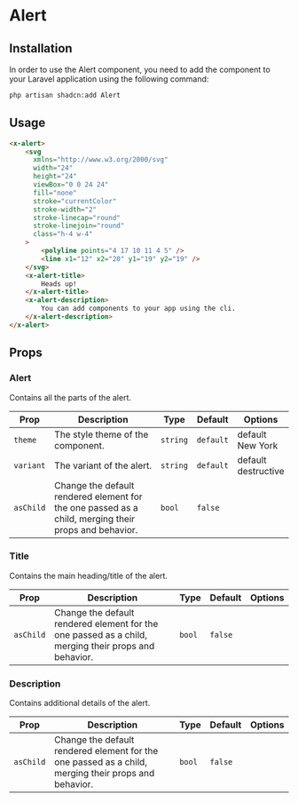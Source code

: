 # Alert

## Installation

In order to use the Alert component, you need to add the component to your Laravel application using the following command:

```bash
php artisan shadcn:add Alert
```

## Usage

```html
<x-alert>
	<svg
	  xmlns="http://www.w3.org/2000/svg"
	  width="24"
	  height="24"
	  viewBox="0 0 24 24"
	  fill="none"
	  stroke="currentColor"
	  stroke-width="2"
	  stroke-linecap="round"
	  stroke-linejoin="round"
	  class="h-4 w-4"
	>
		<polyline points="4 17 10 11 4 5" />
		<line x1="12" x2="20" y1="19" y2="19" />
	</svg>
	<x-alert-title>
		Heads up!
	</x-alert-title>
	<x-alert-description>
		You can add components to your app using the cli.
	</x-alert-description>
</x-alert>
```

## Props

### Alert

Contains all the parts of the alert.

| Prop      | Description                                                                                          | Type     | Default   | Options                   |
|-----------|------------------------------------------------------------------------------------------------------|----------|-----------|---------------------------|
| `theme`   | The style theme of the component.                                                                    | `string` | `default` | default <br/> New York    |
| `variant` | The variant of the alert.                                                                            | `string` | `default` | default <br/> destructive |
| `asChild` | Change the default rendered element for the one passed as a child, merging their props and behavior. | `bool`   | `false`   |                           |

### Title

Contains the main heading/title of the alert.

| Prop      | Description                                                                                          | Type   | Default | Options |
|-----------|------------------------------------------------------------------------------------------------------|--------|---------|---------|
| `asChild` | Change the default rendered element for the one passed as a child, merging their props and behavior. | `bool` | `false` |         |

### Description

Contains additional details of the alert.

| Prop      | Description                                                                                          | Type   | Default | Options |
|-----------|------------------------------------------------------------------------------------------------------|--------|---------|---------|
| `asChild` | Change the default rendered element for the one passed as a child, merging their props and behavior. | `bool` | `false` |         |